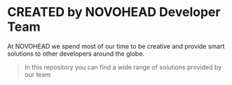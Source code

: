 # CREATED by NOVOHEAD Developer Team 
At NOVOHEAD we spend most of our time to be creative and provide smart solutions to other developers around the globe. 

> In this repository you can find a wide range of solutions provided by our team 

